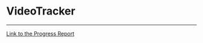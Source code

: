 # VideoTracker
<hr>
<a href="https://docs.google.com/presentation/d/1g_OuopDPyaIkSMmWh93SthTnVhuFZa0E/edit?usp=sharing&ouid=114969718968868052731&rtpof=true&sd=true">Link to the Progress Report</a>